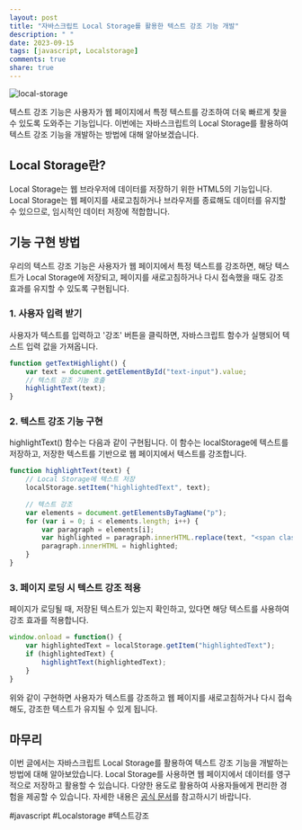 ```yaml
---
layout: post
title: "자바스크립트 Local Storage를 활용한 텍스트 강조 기능 개발"
description: " "
date: 2023-09-15
tags: [javascript, Localstorage]
comments: true
share: true
---
```


![local-storage](https://example.com/images/local-storage.png)

텍스트 강조 기능은 사용자가 웹 페이지에서 특정 텍스트를 강조하여 더욱 빠르게 찾을 수 있도록 도와주는 기능입니다. 이번에는 자바스크립트의 Local Storage를 활용하여 텍스트 강조 기능을 개발하는 방법에 대해 알아보겠습니다.

## Local Storage란?

Local Storage는 웹 브라우저에 데이터를 저장하기 위한 HTML5의 기능입니다. Local Storage는 웹 페이지를 새로고침하거나 브라우저를 종료해도 데이터를 유지할 수 있으므로, 임시적인 데이터 저장에 적합합니다.

## 기능 구현 방법

우리의 텍스트 강조 기능은 사용자가 웹 페이지에서 특정 텍스트를 강조하면, 해당 텍스트가 Local Storage에 저장되고, 페이지를 새로고침하거나 다시 접속했을 때도 강조 효과를 유지할 수 있도록 구현됩니다.

### 1. 사용자 입력 받기

사용자가 텍스트를 입력하고 '강조' 버튼을 클릭하면, 자바스크립트 함수가 실행되어 텍스트 입력 값을 가져옵니다.

```javascript
function getTextHighlight() {
    var text = document.getElementById("text-input").value;
    // 텍스트 강조 기능 호출
    highlightText(text);
}
```

### 2. 텍스트 강조 기능 구현

highlightText() 함수는 다음과 같이 구현됩니다. 이 함수는 localStorage에 텍스트를 저장하고, 저장한 텍스트를 기반으로 웹 페이지에서 텍스트를 강조합니다.

```javascript
function highlightText(text) {
    // Local Storage에 텍스트 저장
    localStorage.setItem("highlightedText", text);
    
    // 텍스트 강조
    var elements = document.getElementsByTagName("p");
    for (var i = 0; i < elements.length; i++) {
        var paragraph = elements[i];
        var highlighted = paragraph.innerHTML.replace(text, "<span class='highlight'>" + text + "</span>");
        paragraph.innerHTML = highlighted;
    }
}
```

### 3. 페이지 로딩 시 텍스트 강조 적용

페이지가 로딩될 때, 저장된 텍스트가 있는지 확인하고, 있다면 해당 텍스트를 사용하여 강조 효과를 적용합니다.

```javascript
window.onload = function() {
    var highlightedText = localStorage.getItem("highlightedText");
    if (highlightedText) {
        highlightText(highlightedText);
    }
}
```

위와 같이 구현하면 사용자가 텍스트를 강조하고 웹 페이지를 새로고침하거나 다시 접속해도, 강조한 텍스트가 유지될 수 있게 됩니다.

## 마무리

이번 글에서는 자바스크립트 Local Storage를 활용하여 텍스트 강조 기능을 개발하는 방법에 대해 알아보았습니다. Local Storage를 사용하면 웹 페이지에서 데이터를 영구적으로 저장하고 활용할 수 있습니다. 다양한 용도로 활용하여 사용자들에게 편리한 경험을 제공할 수 있습니다. 자세한 내용은 [공식 문서](https://developer.mozilla.org/en-US/docs/Web/API/Window/localStorage)를 참고하시기 바랍니다.

#javascript #Localstorage #텍스트강조